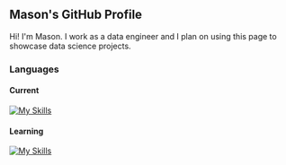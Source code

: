 ## Mason's GitHub Profile

Hi! I'm Mason. I work as a data engineer and I plan on using this page to showcase data science projects.

### Languages

#### Current

[![My Skills](https://skillicons.dev/icons?i=python,mysql,postgresql)](https://skillicons.dev)

#### Learning

[![My Skills](https://skillicons.dev/icons?i=java)](https://skillicons.dev)



<!--
**speedmason/speedmason** is a ✨ _special_ ✨ repository because its `README.md` (this file) appears on your GitHub profile.

Here are some ideas to get you started:

- 🔭 I’m currently working on ...
- 🌱 I’m currently learning ...
- 👯 I’m looking to collaborate on ...
- 🤔 I’m looking for help with ...
- 💬 Ask me about ...
- 📫 How to reach me: ...
- 😄 Pronouns: ...
- ⚡ Fun fact: ...
-->
